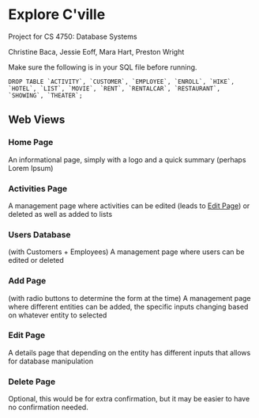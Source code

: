 # Explore C'ville
Project for CS 4750: Database Systems

Christine Baca, Jessie Eoff, Mara Hart, Preston Wright

Make sure the following is in your SQL file before running.
```
DROP TABLE `ACTIVITY`, `CUSTOMER`, `EMPLOYEE`, `ENROLL`, `HIKE`, `HOTEL`, `LIST`, `MOVIE`, `RENT`, `RENTALCAR`, `RESTAURANT`, `SHOWING`, `THEATER`;
```

## Web Views
### Home Page
An informational page, simply with a logo and a quick summary (perhaps Lorem Ipsum)

### Activities Page
A management page where activities can be edited (leads to [Edit Page](#edit-page)) or deleted as well as added to lists

### Users Database 
(with Customers + Employees)
A management page where users can be edited or deleted

### Add Page
(with radio buttons to determine the form at the time)
A management page where different entities can be added, the specific inputs changing based on whatever entity to selected

### Edit Page
A details page that depending on the entity has different inputs that allows for database manipulation

### Delete Page
Optional, this would be for extra confirmation, but it may be easier to have no confirmation needed.

